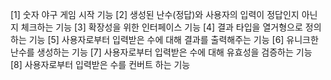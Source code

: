[1] 숫자 야구 게임 시작 기능
[2] 생성된 난수(정답)와 사용자의 입력이 정답인지 아닌지 체크하는 기능
[3] 확장성을 위한 인터페이스 기능
[4] 결과 타입을 열거형으로 정의하는 기능
[5] 사용자로부터 입력받은 수에 대해 결과를 출력해주는 기능
[6] 유니크한 난수를 생성하는 기능
[7] 사용자로부터 입력받은 수에 대해 유효성을 검증하는 기능
[8] 사용자로부터 입력받은 수를 컨버트 하는 기능

